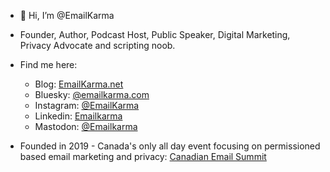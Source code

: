 - 👋 Hi, I’m @EmailKarma

- Founder, Author, Podcast Host, Public Speaker, Digital Marketing, Privacy Advocate and scripting noob. 

- Find me here: 
  - Blog: <a rel="me" href="https://emailkarma.net" target="new">EmailKarma.net</a>
  - Bluesky: <a rel="me" href="https://bsky.app/profile/emailkarma.com" target="new">@emailkarma.com</a>
  - Instagram: <a rel="me" href="https://instagram.com/emailkarma" target="new">@EmailKarma</a>
  - Linkedin: <a rel="me" href="https://linkedin.com/in/vernhout" target="new">Emailkarma</a>
  - Mastodon: <a rel="me" href="https://deliverabilit.ie/@emailkarma" target="new">@Emailkarma</a>
<!--  - X/Twitter: <a rel="me" href="https://twitter.com/emailkarma" target="new">@EmailKarma</a> -->
  
- Founded in 2019 - Canada's only all day event focusing on permissioned based email marketing and privacy: [Canadian Email Summit](https://emailsummit.ca)
<!---
EmailKarma/EmailKarma is a ✨ special ✨ repository because its `README.md` (this file) appears on your GitHub profile.
You can click the Preview link to take a look at your changes.
--->

